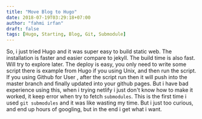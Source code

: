 ```yaml
---
title: "Move Blog to Hugo"
date: 2018-07-19T03:29:18+07:00
author: "fahmi irfan"
draft: false
tags: [Hugo, Starting, Blog, Git, Submodule]
---
```


So, i just tried Hugo and it was super easy to build static web. The installation is faster and easier compare to jekyll. The build time is also fast. Will try to explore later.
The deploy is easy, you only need to write some script there is example from Hugo if you using Unix, and then run the script. If you using Github for User , after the script run then it will push into the master branch and finally updated into your github pages.
But i have bad experience using this, when i trying netlify i just don't know how to make it worked, it keep error when try to fetch `submodules`.  This is the first time i used `git submodules` and it was like wasting my time. But i just too curious, and end up hours of googling, but in the end i get what i want.

